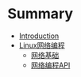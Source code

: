 # Summary

* [Introduction](README.md)
* [Linux网络编程](linuxnetwork/README.md)
    * [网络基础](linuxnetwork/网络基础.md)
    * [网络编程API](linuxnetwork/网络编程API.md)

